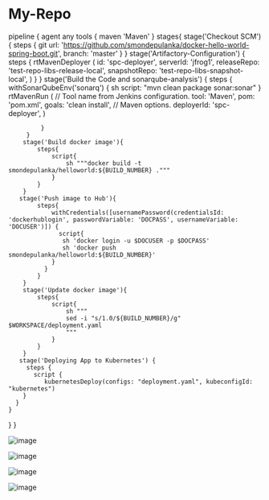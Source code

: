 # My-Repo


pipeline {
    agent any
     tools {
    maven 'Maven'
  }
    stages{
        stage('Checkout SCM') {
      steps {
          git url: 'https://github.com/smondepulanka/docker-hello-world-spring-boot.git',
          branch: 'master'
        }
      }
         stage('Artifactory-Configuration') {
            steps {
                rtMavenDeployer (
                    id: 'spc-deployer',
                    serverId: 'jfrog1',
                    releaseRepo: 'test-repo-libs-release-local',
                    snapshotRepo: 'test-repo-libs-snapshot-local',
                )
            }
        }
         stage('Build the Code and sonarqube-analysis') {
             steps {
                withSonarQubeEnv('sonarq') {
                    sh script: "mvn clean package sonar:sonar"
                }
            rtMavenRun (
                    // Tool name from Jenkins configuration.
                    tool: 'Maven',
                    pom: 'pom.xml',
                    goals: 'clean install',
                    // Maven options.
                    deployerId: 'spc-deployer',
                )

             }
         }
        stage('Build docker image'){
            steps{
                script{
                    sh """docker build -t smondepulanka/helloworld:${BUILD_NUMBER} ."""
                }
            }
        }
       stage('Push image to Hub'){
            steps{
                withCredentials([usernamePassword(credentialsId: 'dockerhublogin', passwordVariable: 'DOCPASS', usernameVariable: 'DOCUSER')]) {
                  script{
                   sh 'docker login -u $DOCUSER -p $DOCPASS'
                   sh 'docker push smondepulanka/helloworld:${BUILD_NUMBER}'
                }
              }
            }
        }
        stage('Update docker image'){
            steps{
                script{
                    sh """
                    sed -i "s/1.0/${BUILD_NUMBER}/g" $WORKSPACE/deployment.yaml
                    """
                }
            }
        }        
       stage('Deploying App to Kubernetes') {
         steps {
           script {
              kubernetesDeploy(configs: "deployment.yaml", kubeconfigId: "kubernetes")
        }
      }
    }
  }
} 
    
    

![image](https://user-images.githubusercontent.com/130491596/234239066-c0e986e6-3299-4fbe-b598-0a03bee50639.png)


![image](https://user-images.githubusercontent.com/130491596/234239337-5e6560e2-68ff-47af-96a6-78f011db0a09.png)

![image](https://user-images.githubusercontent.com/130491596/234239484-08e03e06-5963-4d9b-ab48-ee37265e741b.png)


![image](https://user-images.githubusercontent.com/130491596/234239821-ce61291d-6b58-49df-b61d-e0253723edb1.png)




    
    
    
